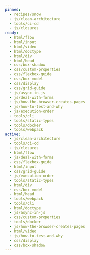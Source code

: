 ```yaml
---
pinned:
  - recipes/snow
  - js/clean-architecture
  - tools/ci-cd
  - js/closures
ready:
  - html/flow
  - html/input
  - html/video
  - html/doctype
  - html/div
  - html/head
  - css/box-shadow
  - css/custom-properties
  - css/flexbox-guide
  - css/box-model
  - css/display
  - css/grid-guide
  - js/async-in-js
  - js/deal-with-forms
  - js/how-the-browser-creates-pages
  - js/how-to-test-and-why
  - js/execution-order
  - tools/cli
  - tools/static-types
  - tools/docker
  - tools/webpack
active:
  - js/clean-architecture
  - tools/ci-cd
  - js/closures
  - html/flow
  - js/deal-with-forms
  - css/flexbox-guide
  - html/input
  - css/grid-guide
  - js/execution-order
  - tools/static-types
  - html/div
  - css/box-model
  - html/head
  - tools/webpack
  - tools/cli
  - html/doctype
  - js/async-in-js
  - css/custom-properties
  - tools/docker
  - js/how-the-browser-creates-pages
  - html/video
  - js/how-to-test-and-why
  - css/display
  - css/box-shadow
---
```

